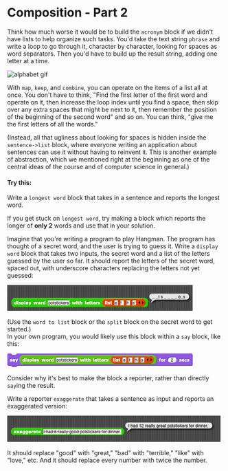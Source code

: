 # Composition - Part 2

Think how much worse it would be to build the `acronym` block if we didn't have lists to help organize such tasks. You'd take the text string `phrase` and write a loop to go through it, character by character, looking for spaces as word separators. Then you'd have to build up the result string, adding one letter at a time.

![alphabet gif](https://beautyjoy.github.io/bjc-r/img/list/hof/alphabet.gif)

With `map`, `keep`, and `combine`, you can operate on the items of a list all at once. You don't have to think, "Find the first letter of the first word and operate on it, then increase the loop index until you find a space, then skip over any extra spaces that might be next to it, then remember the position of the beginning of the second word" and so on. You can think, "give me the first letters of all the words."  
  
\(Instead, all that ugliness about looking for spaces is hidden inside the `sentence->list` block, where everyone writing an application about sentences can use it without having to reinvent it. This is another example of abstraction, which we mentioned right at the beginning as one of the central ideas of the course and of computer science in general.\)

#### Try this:

Write a `longest word` block that takes in a sentence and reports the longest word.

If you get stuck on `longest word`, try making a block which reports the longer of **only 2** words and use that in your solution.

Imagine that you're writing a program to play Hangman. The program has thought of a secret word, and the user is trying to guess it. Write a `display word` block that takes two inputs, the secret word and a list of the letters guessed by the user so far. It should report the letters of the secret word, spaced out, with underscore characters replacing the letters not yet guessed:

![](../.gitbook/assets/image%20%28250%29.png)

\(Use the `word to list` block or the `split` block on the secret word to get started.\)  
In your own program, you would likely use this block within a `say` block, like this:

![](../.gitbook/assets/image%20%28304%29.png)

Consider why it's best to make the block a reporter, rather than directly `say`ing the result.

Write a reporter `exaggerate` that takes a sentence as input and reports an exaggerated version:

![](../.gitbook/assets/image%20%28132%29.png)

It should replace "good" with "great," "bad" with "terrible," "like" with "love," etc. And it should replace every number with twice the number.

